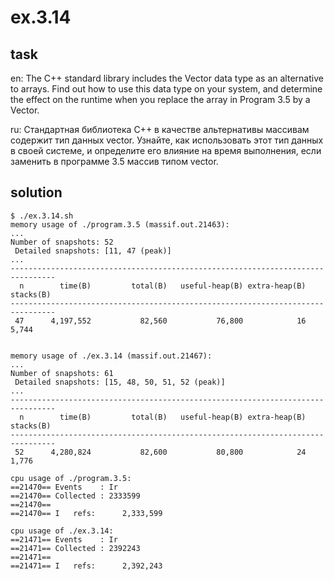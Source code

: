 # ex.3.14

## task

en: The C++ standard library includes the Vector data type as an
alternative to arrays. Find out how to use this data type on your
system, and determine the effect on the runtime when you replace
the array in Program 3.5 by a Vector.

ru: Стандартная библиотека С++ в качестве альтернативы массивам
содержит тип данных vector. Узнайте, как использовать этот тип
данных в своей системе, и определите его влияние на время
выполнения, если заменить в программе 3.5 массив типом vector.

## solution

```
$ ./ex.3.14.sh
memory usage of ./program.3.5 (massif.out.21463):
...
Number of snapshots: 52
 Detailed snapshots: [11, 47 (peak)]
...
--------------------------------------------------------------------------------
  n        time(B)         total(B)   useful-heap(B) extra-heap(B)    stacks(B)
--------------------------------------------------------------------------------
 47      4,197,552           82,560           76,800            16        5,744


memory usage of ./ex.3.14 (massif.out.21467):
...
Number of snapshots: 61
 Detailed snapshots: [15, 48, 50, 51, 52 (peak)]
...
--------------------------------------------------------------------------------
  n        time(B)         total(B)   useful-heap(B) extra-heap(B)    stacks(B)
--------------------------------------------------------------------------------
 52      4,280,824           82,600           80,800            24        1,776

cpu usage of ./program.3.5:
==21470== Events    : Ir
==21470== Collected : 2333599
==21470==
==21470== I   refs:      2,333,599

cpu usage of ./ex.3.14:
==21471== Events    : Ir
==21471== Collected : 2392243
==21471==
==21471== I   refs:      2,392,243
```
